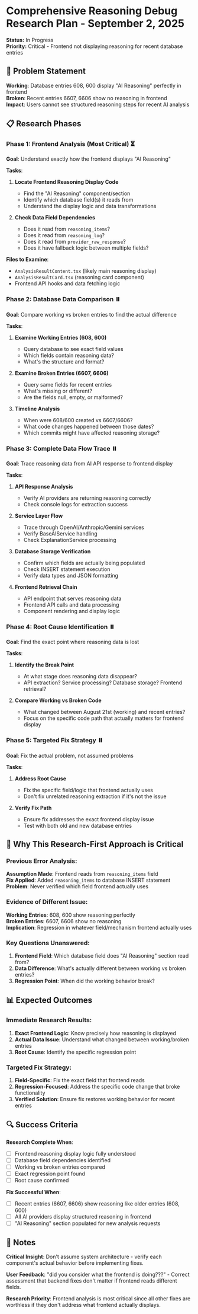 # Comprehensive Reasoning Debug Research Plan - September 2, 2025

**Status:** In Progress  
**Priority:** Critical - Frontend not displaying reasoning for recent database entries

## 🚨 Problem Statement

**Working**: Database entries 608, 600 display "AI Reasoning" perfectly in frontend  
**Broken**: Recent entries 6607, 6606 show no reasoning in frontend  
**Impact**: Users cannot see structured reasoning steps for recent AI analysis

## 📋 Research Phases

### Phase 1: Frontend Analysis (Most Critical) ⏳
**Goal**: Understand exactly how the frontend displays "AI Reasoning"

**Tasks**:
1. **Locate Frontend Reasoning Display Code**
   - Find the "AI Reasoning" component/section
   - Identify which database field(s) it reads from
   - Understand the display logic and data transformations

2. **Check Data Field Dependencies**
   - Does it read from `reasoning_items`? 
   - Does it read from `reasoning_log`?
   - Does it read from `provider_raw_response`?
   - Does it have fallback logic between multiple fields?

**Files to Examine**:
- `AnalysisResultContent.tsx` (likely main reasoning display)
- `AnalysisResultCard.tsx` (reasoning card component)
- Frontend API hooks and data fetching logic

### Phase 2: Database Data Comparison ⏸️
**Goal**: Compare working vs broken entries to find the actual difference

**Tasks**:
1. **Examine Working Entries (608, 600)**
   - Query database to see exact field values
   - Which fields contain reasoning data?
   - What's the structure and format?

2. **Examine Broken Entries (6607, 6606)**  
   - Query same fields for recent entries
   - What's missing or different?
   - Are the fields null, empty, or malformed?

3. **Timeline Analysis**
   - When were 608/600 created vs 6607/6606?
   - What code changes happened between those dates?
   - Which commits might have affected reasoning storage?

### Phase 3: Complete Data Flow Trace ⏸️
**Goal**: Trace reasoning data from AI API response to frontend display

**Tasks**:
1. **API Response Analysis**
   - Verify AI providers are returning reasoning correctly
   - Check console logs for extraction success

2. **Service Layer Flow**
   - Trace through OpenAI/Anthropic/Gemini services
   - Verify BaseAIService handling
   - Check ExplanationService processing

3. **Database Storage Verification**
   - Confirm which fields are actually being populated
   - Check INSERT statement execution
   - Verify data types and JSON formatting

4. **Frontend Retrieval Chain**
   - API endpoint that serves reasoning data
   - Frontend API calls and data processing
   - Component rendering and display logic

### Phase 4: Root Cause Identification ⏸️
**Goal**: Find the exact point where reasoning data is lost

**Tasks**:
1. **Identify the Break Point**
   - At what stage does reasoning data disappear?
   - API extraction? Service processing? Database storage? Frontend retrieval?

2. **Compare Working vs Broken Code**
   - What changed between August 21st (working) and recent entries?
   - Focus on the specific code path that actually matters for frontend display

### Phase 5: Targeted Fix Strategy ⏸️
**Goal**: Fix the actual problem, not assumed problems

**Tasks**:
1. **Address Root Cause**
   - Fix the specific field/logic that frontend actually uses
   - Don't fix unrelated reasoning extraction if it's not the issue

2. **Verify Fix Path**
   - Ensure fix addresses the exact frontend display issue
   - Test with both old and new database entries

## 🤔 Why This Research-First Approach is Critical

### Previous Error Analysis:
**Assumption Made**: Frontend reads from `reasoning_items` field  
**Fix Applied**: Added `reasoning_items` to database INSERT statement  
**Problem**: Never verified which field frontend actually uses

### Evidence of Different Issue:
**Working Entries**: 608, 600 show reasoning perfectly  
**Broken Entries**: 6607, 6606 show no reasoning  
**Implication**: Regression in whatever field/mechanism frontend actually uses

### Key Questions Unanswered:
1. **Frontend Field**: Which database field does "AI Reasoning" section read from?
2. **Data Difference**: What's actually different between working vs broken entries?
3. **Regression Point**: When did the working behavior break?

## 📊 Expected Outcomes

### Immediate Research Results:
1. **Exact Frontend Logic**: Know precisely how reasoning is displayed
2. **Actual Data Issue**: Understand what changed between working/broken entries
3. **Root Cause**: Identify the specific regression point

### Targeted Fix Strategy:
1. **Field-Specific**: Fix the exact field that frontend reads
2. **Regression-Focused**: Address the specific code change that broke functionality
3. **Verified Solution**: Ensure fix restores working behavior for recent entries

## 🔍 Success Criteria

**Research Complete When**:
- [ ] Frontend reasoning display logic fully understood
- [ ] Database field dependencies identified  
- [ ] Working vs broken entries compared
- [ ] Exact regression point found
- [ ] Root cause confirmed

**Fix Successful When**:
- [ ] Recent entries (6607, 6606) show reasoning like older entries (608, 600)
- [ ] All AI providers display structured reasoning in frontend
- [ ] "AI Reasoning" section populated for new analysis requests

## 📝 Notes

**Critical Insight**: Don't assume system architecture - verify each component's actual behavior before implementing fixes.

**User Feedback**: "did you consider what the frontend is doing???" - Correct assessment that backend fixes don't matter if frontend reads different fields.

**Research Priority**: Frontend analysis is most critical since all other fixes are worthless if they don't address what frontend actually displays.